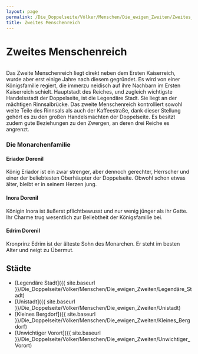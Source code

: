 ```yaml
---
layout: page
permalink: /Die_Doppelseite/Völker/Menschen/Die_ewigen_Zweiten/Zweites_Menschenreich
title: Zweites Menschenreich
---
```


# Zweites Menschenreich

<img alt="" src="{{ site.baseurl }}/assets/images/wappen/zweitesmenschenreich.jpg" />

Das Zweite Menschenreich liegt direkt neben dem Ersten Kaiserreich, wurde aber erst einige Jahre nach diesem gegründet. Es wird von einer Königsfamilie regiert, die immerzu neidisch auf ihre Nachbarn im Ersten Kaiserreich schielt. Hauptstadt des Reiches, und zugleich wichtigste Handelsstadt der Doppelseite, ist die Legendäre Stadt. Sie liegt an der mächtigen Rinnsalbrücke. Das zweite Menschenreich kontrolliert sowohl weite Teile des Rinnsals als auch der Kaffeestraße, dank dieser Stellung gehört es zu den großen Handelsmächten der Doppelseite. Es besitzt zudem gute Beziehungen zu den Zwergen, an deren drei Reiche es angrenzt.

### Die Monarchenfamilie

#### Eriador Dorenil

König Eriador ist ein zwar strenger, aber dennoch gerechter, Herrscher und einer der beliebtesten Oberhäupter der Doppelseite. Obwohl schon etwas älter, bleibt er in seinem Herzen jung.

#### Inora Dorenil

Königin Inora ist äußerst pflichtbewusst und nur wenig jünger als ihr Gatte. Ihr Charme trug wesentlich zur Beliebtheit der Königsfamilie bei.

#### Edrim Dorenil

Kronprinz Edrim ist der älteste Sohn des Monarchen. Er steht im besten Alter und neigt zu Übermut.

## Städte

- [Legendäre Stadt]({{ site.baseurl }}/Die_Doppelseite/Völker/Menschen/Die_ewigen_Zweiten/Legendäre_Stadt)
- [Unistadt]({{ site.baseurl }}/Die_Doppelseite/Völker/Menschen/Die_ewigen_Zweiten/Unistadt)
- [Kleines Bergdorf]({{ site.baseurl }}/Die_Doppelseite/Völker/Menschen/Die_ewigen_Zweiten/Kleines_Bergdorf)
- [Unwichtiger Vorort]({{ site.baseurl }}/Die_Doppelseite/Völker/Menschen/Die_ewigen_Zweiten/Unwichtiger_Vorort)
